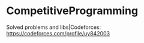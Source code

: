 # CompetitiveProgramming
Solved problems and libs|Codeforces: https://codeforces.com/profile/uy842003
